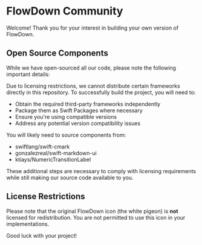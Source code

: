 # FlowDown Community

Welcome! Thank you for your interest in building your own version of FlowDown.

## Open Source Components

While we have open-sourced all our code, please note the following important details:

Due to licensing restrictions, we cannot distribute certain frameworks directly in this repository. To successfully build the project, you will need to:

- Obtain the required third-party frameworks independently
- Package them as Swift Packages where necessary
- Ensure you're using compatible versions
- Address any potential version compatibility issues

You will likely need to source components from:

- swiftlang/swift-cmark
- gonzalezreal/swift-markdown-ui
- ktiays/NumericTransitionLabel

These additional steps are necessary to comply with licensing requirements while still making our source code available to you.

## License Restrictions

Please note that the original FlowDown icon (the white pigeon) is **not** licensed for redistribution. You are not permitted to use this icon in your implementations.

Good luck with your project!

